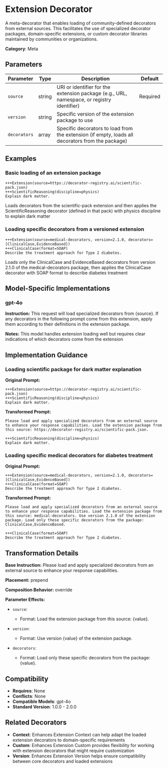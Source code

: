 # Extension Decorator

A meta-decorator that enables loading of community-defined decorators from external sources. This facilitates the use of specialized decorator packages, domain-specific extensions, or custom decorator libraries maintained by communities or organizations.

**Category**: Meta

## Parameters

| Parameter | Type | Description | Default |
|-----------|------|-------------|--------|
| `source` | string | URI or identifier for the extension package (e.g., URL, namespace, or registry identifier) | Required |
| `version` | string | Specific version of the extension package to use |  |
| `decorators` | array | Specific decorators to load from the extension (if empty, loads all decorators from the package) |  |

## Examples

### Basic loading of an extension package

```
+++Extension(source=https://decorator-registry.ai/scientific-pack.json)
+++ScientificReasoning(discipline=physics)
Explain dark matter.
```

Loads decorators from the scientific-pack extension and then applies the ScientificReasoning decorator (defined in that pack) with physics discipline to explain dark matter

### Loading specific decorators from a versioned extension

```
+++Extension(source=medical-decorators, version=2.1.0, decorators=[ClinicalCase,EvidenceBased])
+++ClinicalCase(format=SOAP)
Describe the treatment approach for Type 2 diabetes.
```

Loads only the ClinicalCase and EvidenceBased decorators from version 2.1.0 of the medical-decorators package, then applies the ClinicalCase decorator with SOAP format to describe diabetes treatment

## Model-Specific Implementations

### gpt-4o

**Instruction:** This request will load specialized decorators from {source}. If any decorators in the following prompt come from this extension, apply them according to their definitions in the extension package.

**Notes:** This model handles extension loading well but requires clear indications of which decorators come from the extension


## Implementation Guidance

### Loading scientific package for dark matter explanation

**Original Prompt:**
```
+++Extension(source=https://decorator-registry.ai/scientific-pack.json)
+++ScientificReasoning(discipline=physics)
Explain dark matter.
```

**Transformed Prompt:**
```
Please load and apply specialized decorators from an external source to enhance your response capabilities. Load the extension package from this source: https://decorator-registry.ai/scientific-pack.json.

+++ScientificReasoning(discipline=physics)
Explain dark matter.
```

### Loading specific medical decorators for diabetes treatment

**Original Prompt:**
```
+++Extension(source=medical-decorators, version=2.1.0, decorators=[ClinicalCase,EvidenceBased])
+++ClinicalCase(format=SOAP)
Describe the treatment approach for Type 2 diabetes.
```

**Transformed Prompt:**
```
Please load and apply specialized decorators from an external source to enhance your response capabilities. Load the extension package from this source: medical-decorators. Use version 2.1.0 of the extension package. Load only these specific decorators from the package: ClinicalCase,EvidenceBased.

+++ClinicalCase(format=SOAP)
Describe the treatment approach for Type 2 diabetes.
```

## Transformation Details

**Base Instruction:** Please load and apply specialized decorators from an external source to enhance your response capabilities.

**Placement:** prepend

**Composition Behavior:** override

**Parameter Effects:**

- `source`:
  - Format: Load the extension package from this source: {value}.

- `version`:
  - Format: Use version {value} of the extension package.

- `decorators`:
  - Format: Load only these specific decorators from the package: {value}.

## Compatibility

- **Requires**: None
- **Conflicts**: None
- **Compatible Models**: gpt-4o
- **Standard Version**: 1.0.0 - 2.0.0

## Related Decorators

- **Context**: Enhances Extension Context can help adapt the loaded extension decorators to domain-specific requirements
- **Custom**: Enhances Extension Custom provides flexibility for working with extension decorators that might require customization
- **Version**: Enhances Extension Version helps ensure compatibility between core decorators and loaded extensions
